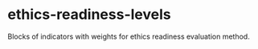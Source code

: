 # ethics-readiness-levels
Blocks of indicators with weights for ethics readiness evaluation method.
